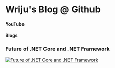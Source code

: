 # Wriju's Blog @ Github

#### YouTube

#### Blogs 
### Future of .NET Core and .NET Framework
[![Future of .NET Core and .NET Framework](https://img.youtube.com/vi/yQ-KGvXZTxU/0.jpg)](https://www.youtube.com/watch?v=yQ-KGvXZTxU)

### 